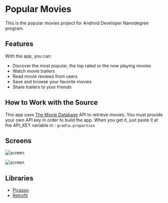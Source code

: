 # Popular Movies

This is the popular movies project for Android Developer Nanodegree program.

## Features

With the app, you can:
* Discover the most popular, the top rated or the now playing movies
* Watch movie trailers
* Read movie reviews from users
* Save and browse your favorite movies
* Share trailers to your friends

## How to Work with the Source

This app uses [The Movie Database](https://www.themoviedb.org/documentation/api) API to retrieve movies.
You must provide your own API key in order to build the app. When you get it, just paste it at the API_KEY variable in :
    ```
    gradle.properties
    ```

## Screens

![screen](../master/screens/main.png)

![screen](../master/screens/details.png)

## Libraries

* [Picasso](http://square.github.io/picasso)
* [Retrofit](https://github.com/square/retrofit)

